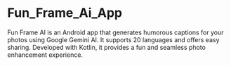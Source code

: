 # Fun_Frame_Ai_App
Fun Frame AI is an Android app that generates humorous captions for your photos using Google Gemini AI. It supports 20 languages and offers easy sharing. Developed with Kotlin, it provides a fun and seamless photo enhancement experience.
